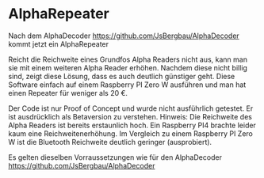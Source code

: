 # AlphaRepeater
Nach dem AlphaDecoder https://github.com/JsBergbau/AlphaDecoder kommt jetzt ein AlphaRepeater

Reicht die Reichweite eines Grundfos Alpha Readers nicht aus, kann man sie mit einem weiteren Alpha Reader erhöhen. Nachdem diese nicht billig sind, zeigt diese Lösung, dass es auch deutlich günstiger geht. Diese Software einfach auf einem Raspberry PI Zero W ausführen und man hat einen Repeater für weniger als 20 €.

Der Code ist nur Proof of Concept und wurde nicht ausführlich getestet. Er ist ausdrücklich als Betaversion zu verstehen.
Hinweis: Die Reichweite des Alpha Readers ist bereits erstaunlich hoch. Ein Raspberry PI4 brachte leider kaum eine Reichweitenerhöhung. Im Vergleich zu einem Raspberry PI Zero W ist die Bluetooth Reichweite deutlich geringer (ausprobiert).

Es gelten dieselben Vorraussetzungen wie für den AlphaDecoder https://github.com/JsBergbau/AlphaDecoder
